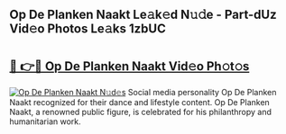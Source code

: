 ## Op De Planken Naakt Le𝚊k𝚎d N𝚞𝚍e - Part-dUz Vid𝚎o Photos Le𝚊ks 1zbUC

# <h2><a href="http://fb252a.evod.top/?m=Op+De+Planken+Naakt">🔗 👉🔴 Op De Planken Naakt Vid𝚎o Ph𝚘t𝚘s</a></h2>

[![Op De Planken Naakt N𝚞d𝚎s](https://i.imgur.com/8V9OHl7.gif)](http://fb252a.evod.top/?m=Op+De+Planken+Naakt)
Social media personality Op De Planken Naakt recognized for their dance and lifestyle content. Op De Planken Naakt, a renowned public figure, is celebrated for his philanthropy and humanitarian work. 
